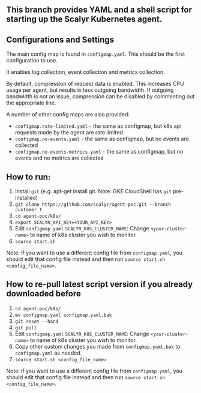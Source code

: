 ## This branch provides YAML and a shell script for starting up the Scalyr Kubernetes agent.

## Configurations and Settings

The main config map is found in `configmap.yaml`.  This should be the first configuration to use.

It enables log collection, event collection and metrics collection.

By default, compression of request data is enabled.  This increases CPU usage per agent, but results
in less outgoing bandwidth.  If outgoing bandwidth is not an issue, compression can be disabled by 
commenting out the appropriate line.

A number of other config maps are also provided:

* `configmap.rate-limited.yaml` - the same as configmap, but k8s api requests made by the agent are rate limited
* `configmap.no-events.yaml` - the same as configmap, but no events are collected
* `configmap.no-events-metrics.yaml` - the same as configmap, but no events and no metrics are collected

## How to run:

1. Install `git` (e.g. apt-get install git.  Note: GKE CloudShell has `git` pre-installed)
2. `git clone https://github.com/scalyr/agent-poc.git --branch customer_t`
3. `cd agent-poc/k8s/`
4. `export SCALYR_API_KEY=<YOUR_API_KEY>`
5. Edit `configmap.yaml` `SCALYR_K8S_CLUSTER_NAME`: Change `<your-cluster-name>` to name of k8s cluster you wish to monitor.
7. `source start.sh`

Note: if you want to use a different config file from `configmap.yaml`, you should edit that config file instead
and then run `source start.sh <config_file_name>`.

## How to re-pull latest script version if you already downloaded before

1. `cd agent-poc/k8s/`
2. `mv configmap.yaml configmap.yaml.bak`
3. `git reset --hard`
4. `git pull`
5. Edit `configmap.yaml` `SCALYR_K8S_CLUSTER_NAME`: Change `<your-cluster-name>` to name of k8s cluster you wish to monitor.
7. Copy other custom changes you made from `configmap.yaml.bak` to `configmap.yaml` as needed.
8. `source start.sh <config_file_name>`

Note: if you want to use a different config file from `configmap.yaml`, you should edit that config file instead
and then run `source start.sh <config_file_name>`.
